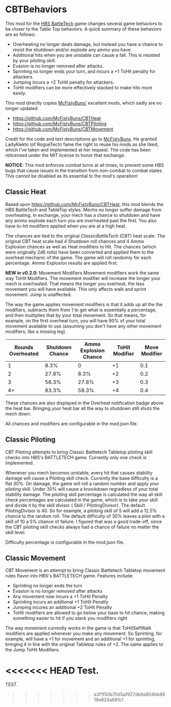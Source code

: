# CBTBehaviors
This mod for the [HBS BattleTech](http://battletechgame.com/) game changes several game behaviors to be closer to the Table Top behaviors. A quick summary of these behaviors are as follows:

* Overheating no longer deals damage, but instead you have a chance to resist the shutdown and/or explode any ammo you have.
* Additional hits when you are unstable can cause a fall. This is resisted by your piloting skill.
* Evasion is no longer removed after attacks.
* Sprinting no longer ends your turn, and incurs a +1 ToHit penalty for attackers.
* Jumping incurs a +2 ToHit penalty for attackers.
* ToHit modifiers can be more effectively stacked to make hits more easily.

This mod directly copies [McFistyBuns'](https://github.com/McFistyBuns) excellent mods, which sadly are no longer updated:

* <https://github.com/McFistyBuns/CBTHeat>
* <https://github.com/McFistyBuns/CBTPiloting>
* <https://github.com/McFistyBuns/CBTMovement>

Credit for the code and text descriptions go to [McFistyBuns](https://github.com/McFistyBuns). He granted LadyAlekto (of RogueTech) fame the right to reuse his mods as she liked, which I've taken and implemented at her request. The code has been relicensed under the MIT license to honor that exchange.

**NOTICE**: This mod enforces combat turns at all times, to prevent some HBS bugs that cause issues in the transition from non-combat to combat states. This cannot be disabled as its essential to the mod's operation!

## Classic Heat

Based upon https://github.com/McFistyBuns/CBTHeat, this mod blends the HBS BattleTech and TableTop styles. Mechs no longer suffer damage from overheating. In exchange, your mech has a chance to shutdown and have any ammo explode each turn you are overheated past the first. You also have to-hit modifiers applied when you are at a high heat.

The chances are tied to the original _ClassicBattleTech (CBT)_ heat scale. The original CBT heat scale had 4 Shutdown roll chances and 4 Ammo Explosion chances as well as Heat modifiers to Hit. The chances (which were originally 2d6 rolls) have been converted  and applied them to the overheat mechanic of the game. The game will roll randomly for each percentage. Ammo Explosion results are applied first.

**NEW in v0.2.0**: Movement Modifiers Movement modifiers work the same way ToHit Modifiers. The movement modifier will increase the longer your mech is overheated. That means the longer you overheat, the less movement you will have available. This only affects walk and sprint movement. Jump is unaffected.

The way the game applies movement modifiers is that it adds up all the the modifiers, subtracts them from 1 to get what is essentially a percentage, and then multiplies that by your total movement. So that means, for example, on the first overheat turn, you will have 90% of your total movement available to use (assuming you don't have any other movement modifiers, like a missing leg).

| Rounds Overheated | Shutdown Chance | Ammo Explosion Chance | ToHit Modifier | Move Modifier |
| ----------------- | --------------- | --------------------- | -------------- | ------------- |
| 1                 | 8.3%            | 0                     | +1             | 0.1           |
| 2                 | 27.8%           | 8.3%                  | +2             | 0.2           |
| 3                 | 58.3%           | 27.8%                 | +3             | 0.3           |
| 4+                | 83.3%           | 58.3%                 | +4             | 0.4           |

These chances are also displayed in the Overheat notification badge above the heat bar. Bringing your heat bar all the way to shutdown still shuts the mech down.

All chances and modifiers are configurable in the mod.json file.

## Classic Piloting

CBT Piloting attempts to bring Classic Battletech Tabletop piloting skill checks into HBS's BATTLETECH game. Currently only one check is implemented.

Whenever you mech becomes unstable, every hit that causes stability damage will cause a Piloting skill check. Currently the base difficulty is a flat 30%. On damage, the game will roll a random number and apply your piloting skill. Under 30% will cause a knockdown regradless of your total stability damage. The piloting skill percentage is calculated the way all skill check percentages are calculated in the game, which is to take your skill and divide it by the skill divisor ( Skill / PilotingDivisor). The default PilotingDivisor is 40. So for example, a piloting skill of 5 will add a 12.5% chance to the random roll. The default difficulty of 30% leaves a pilot with a skill of 10 a 5% chance of failure. I figured that was a good trade-off, since the CBT piloting skill checks always had a chance of failure no matter the skill level.

Difficulty percentage is configurable in the mod.json file.

## Classic Movement 

CBT Movement is an attempt to bring Classic Battletech Tabletop movement rules flavor into HBS's BATTLETECH game. Features include:

- Sprinting no longer ends the turn
- Evasion is no longer removed after attacks
- Any movement now incurs a +1 ToHit Penalty
- Sprinting incurs an addtional +1 ToHit Penalty
- Jumping incures an additional +2 ToHit Penalty
- ToHit modifiers are allowed to go below your base to hit chance, making something easier to hit if you stack you modifiers right

The way movement currently works in the game is that ToHitSelfWalk modifiers are applied whenever you make any movement. So Sprinting, for example, will have a +1 for movement and an additional +1 for sprinting, bringing it in line with the original Tabletop rules of +2. The same applies to the Jump ToHit Modifiers.

<<<<<<< HEAD
Test.
=======
TEST.
>>>>>>> a3f1f50b70d5af927db9a804bb8819e824a681c1
